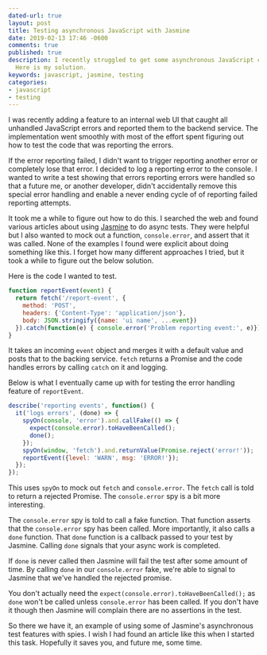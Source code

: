 ```yaml
---
dated-url: true
layout: post
title: Testing asynchronous JavaScript with Jasmine
date: 2019-02-13 17:46 -0600
comments: true
published: true
description: I recently struggled to get some asynchronous JavaScript code under test.
  Here is my solution.
keywords: javascript, jasmine, testing
categories:
- javascript
- testing
---
```


I was recently adding a feature to an internal web UI that caught all unhandled JavaScript errors and reported them to the backend service.
The implementation went smoothly with most of the effort spent figuring out how to test the code that was reporting the errors.

If the error reporting failed, I didn't want to trigger reporting another error or completely lose that error.
I decided to log a reporting error to the console.
I wanted to write a test showing that errors reporting errors were handled so that a future me, or another developer, didn't accidentally remove this special error handling and enable a never ending cycle of of reporting failed reporting attempts.

It took me a while to figure out how to do this.
I searched the web and found various articles about using [Jasmine](https://jasmine.github.io/) to do async tests.
They were helpful but I also wanted to mock out a function, `console.error`, and assert that it was called.
None of the examples I found were explicit about doing something like this.
I forget how many different approaches I tried, but it took a while to figure out the below solution.

Here is the code I wanted to test.

```javascript
function reportEvent(event) {
  return fetch('/report-event', {
    method: 'POST',
    headers: {'Content-Type': 'application/json'},
    body: JSON.stringify({name: 'ui name', ...event})
  }).catch(function(e) { console.error('Problem reporting event:', e)});
}
```

It takes an incoming `event` object and merges it with a default value and posts that to the backing service.
`fetch` returns a Promise and the code handles errors by calling `catch` on it and logging.

Below is what I eventually came up with for testing the error handling feature of `reportEvent`.

```javascript
describe('reporting events', function() {
  it('logs errors', (done) => {
    spyOn(console, 'error').and.callFake(() => {
      expect(console.error).toHaveBeenCalled();
      done();
    });
    spyOn(window, 'fetch').and.returnValue(Promise.reject('error!'));
    reportEvent({level: 'WARN', msg: 'ERROR!'});
  });
});
```

This uses `spyOn` to mock out `fetch` and `console.error`.
The `fetch` call is told to return a rejected Promise.
The `console.error` spy is a bit more interesting.

The `console.error` spy is told to call a fake function.
That function asserts that the `console.error` spy has been called.
More importantly, it also calls a `done` function.
That `done` function is a callback passed to your test by Jasmine.
Calling `done` signals that your async work is completed.

If `done` is never called then Jasmine will fail the test after some amount of time.
By calling `done` in our `console.error` fake, we're able to signal to Jasmine that we've handled the rejected promise.

You don't actually need the `expect(console.error).toHaveBeenCalled();` as `done` won't be called unless `console.error` has been called.
If you don't have it though then Jasmine will complain there are no assertions in the test.

So there we have it, an example of using some of Jasmine's asynchronous test features with spies.
I wish I had found an article like this when I started this task.
Hopefully it saves you, and future me, some time.